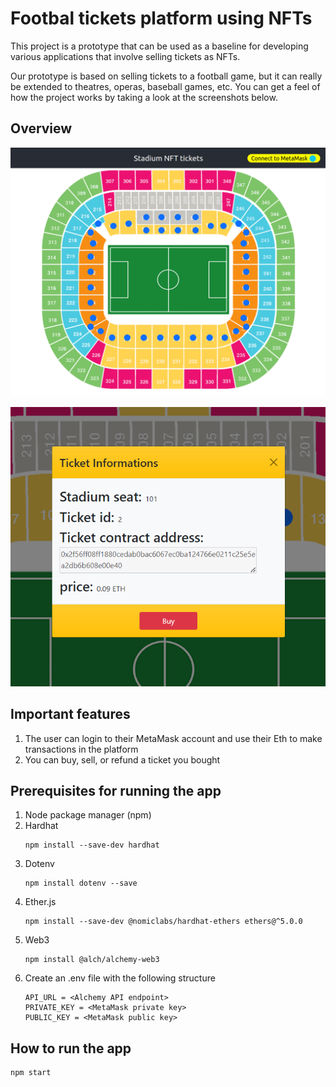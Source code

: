 # Footbal tickets platform using NFTs

This project is a prototype that can be used as a baseline for developing various applications that involve selling tickets as NFTs.

Our prototype is based on selling tickets to a football game, but it can really be extended to theatres, operas, baseball games, etc. You can get a feel of how the project works by taking a look at the screenshots below.

## Overview

![alt-text](images/stadium.png)

![alt-text](images/buy.png)

## Important features

1. The user can login to their MetaMask account and use their Eth to make transactions in the platform
2. You can buy, sell, or refund a ticket you bought

## Prerequisites for running the app

1. Node package manager (npm)
2. Hardhat
	```
	npm install --save-dev hardhat
	```
3. Dotenv
	```
	npm install dotenv --save
	```
4. Ether.js
	```
	npm install --save-dev @nomiclabs/hardhat-ethers ethers@^5.0.0
	```
5. Web3
	```
	npm install @alch/alchemy-web3
	```
6. Create an .env file with the following structure
	```
	API_URL = <Alchemy API endpoint>
	PRIVATE_KEY = <MetaMask private key>
	PUBLIC_KEY = <MetaMask public key>
	```

## How to run the app

```
npm start
```

